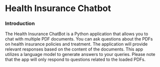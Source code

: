 # Health Insurance Chatbot

### Introduction

The Health Insurance ChatBot is a Python application that allows you to chat with multiple PDF documents. You can ask questions about the PDFs on health insurance policies and treatment. The application will provide relevant responses based on the content of the documents. This app utilizes a language model to generate answers to your queries. Please note that the app will only respond to questions related to the loaded PDFs.
